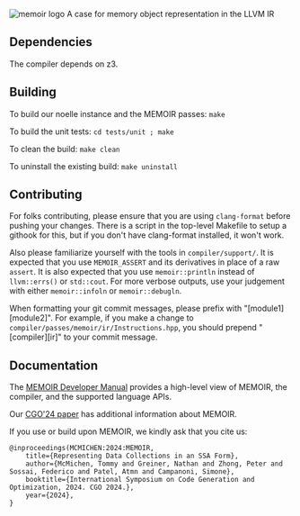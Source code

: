 ![memoir logo](memoir_logo.png)
A case for memory object representation in the LLVM IR

## Dependencies
The compiler depends on z3.

## Building
To build our noelle instance and the MEMOIR passes:
`make`

To build the unit tests:
`cd tests/unit ; make`

To clean the build:
`make clean`

To uninstall the existing build:
`make uninstall`

## Contributing
For folks contributing, please ensure that you are using `clang-format` before pushing your changes.
There is a script in the top-level Makefile to setup a githook for this, but if you don't have clang-format installed, it won't work.

Also please familiarize yourself with the tools in `compiler/support/`.
It is expected that you use `MEMOIR_ASSERT` and its derivatives in place of a raw `assert`.
It is also expected that you use `memoir::println` instead of `llvm::errs()` or `std::cout`.
For more verbose outputs, use your judgement with either `memoir::infoln` or  `memoir::debugln`.

When formatting your git commit messages, please prefix with "[module1][module2]".
For example, if you make a change to `compiler/passes/memoir/ir/Instructions.hpp`, you should prepend "[compiler][ir]" to your commit message.

## Documentation
The [MEMOIR Developer Manual](http://mcmichen.cc/memoir-docs) provides a high-level view of MEMOIR, the compiler, and the supported language APIs.

Our [CGO'24 paper](http://mcmichen.cc/files/MEMOIR_CGO_2024.pdf) has additional information about MEMOIR.

If you use or build upon MEMOIR, we kindly ask that you cite us:
```
@inproceedings(MCMICHEN:2024:MEMOIR,
    title={Representing Data Collections in an SSA Form},
    author={McMichen, Tommy and Greiner, Nathan and Zhong, Peter and Sossai, Federico and Patel, Atmn and Campanoni, Simone},
    booktitle={International Symposium on Code Generation and Optimization, 2024. CGO 2024.},
    year={2024},
}
```
